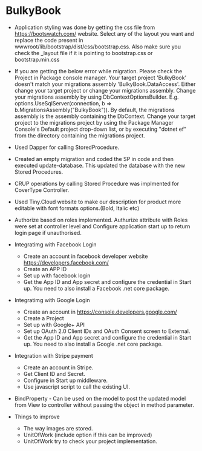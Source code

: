 # BulkyBook

- Application styling was done by getting the css file from https://bootswatch.com/ website. Select any of the layout you want and replace the code present in wwwroot/lib/bootstrap/dist/css/bootstrap.css. Also make sure you check the _layout file if it is pointing to bootstrap.css or bootstrap.min.css

- If you are getting the below error while migration. Please check the Project in Package console manager.
Your target project 'BulkyBook' doesn't match your migrations assembly 'BulkyBook.DataAccess'. Either change your target project or change your migrations assembly.
Change your migrations assembly by using DbContextOptionsBuilder. E.g. options.UseSqlServer(connection, b => b.MigrationsAssembly("BulkyBook")). By default, the migrations assembly is the assembly containing the DbContext.
Change your target project to the migrations project by using the Package Manager Console's Default project drop-down list, or by executing "dotnet ef" from the directory containing the migrations project.

- Used Dapper for calling StoredProcedure. 
- Created an empty migration and coded the SP in code and then executed update-database. This updated the database with the new Stored Procedures.
- CRUP operations by calling Stored Procedure was implmented for CoverType Controller.

- Used Tiny.Cloud website to make our description for product more editable with font formats options.(Bold, Italic etc)

- Authorize based on roles implemented. Authurize attribute with Roles were set at controller level and Configure application start up to return login page if unauthorised.

- Integratimg with Facebook Login
  - Create an account in facebook developer website https://developers.facebook.com/
  - Create an APP ID 
  - Set up with facebook login
  - Get the App ID and App secret and configure the credential in Start up. You need to also install a Facebook .net core package.


- Integratimg with Google Login
  - Create an account in https://console.developers.google.com/
  - Create a Project
  - Set up with Google+ API
  - Set up OAuth 2.0 Client IDs and OAuth Consent screen to External.
  - Get the App ID and App secret and configure the credential in Start up. You need to also install a Google .net core package.
  
- Integration with Stripe payment
  - Create an account in Stripe.
  - Get Client ID and Secret.
  - Configure in Start up middleware.
  - Use javascript script to call the existing UI.
  
- BindProperty - Can be used on the model to post the updated model from View to controller without passing the object in method parameter.
  
  
- Things to improve
  - The way images are stored.
  - UnitOfWork (include option if this can be improved)
  - UnitOfWork try to check your project implementation.
